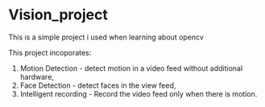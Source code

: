 # Vision_project
This is a simple project i used when learning about opencv

This project incoporates:
  1. Motion Detection - detect motion in a video feed without additional hardware,
  2. Face Detection - detect faces in the view feed,
  3. Intelligent recording -  Record the video feed only when there is motion.
